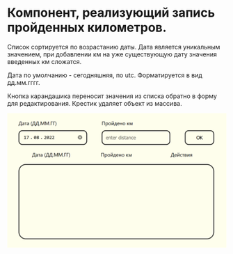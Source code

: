 Компонент, реализующий запись пройденных километров.
===

Список сортируется по возрастанию даты. Дата является уникальным значением, при добавлении км на уже существующую дату значения введенных км сложатся.

Дата по умолчанию - сегодняшняя, по utc. Форматируется в вид дд.мм.гггг.

Кнопка карандашика переносит значения из списка обратно в форму для редактирования.
Крестик удаляет объект из массива.

![trainRecords](./trainRecords.gif)
